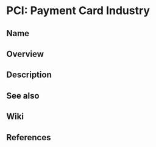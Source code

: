 # PCI: Payment Card Industry

## Name

## Overview

## Description

## See also

## Wiki

## References
